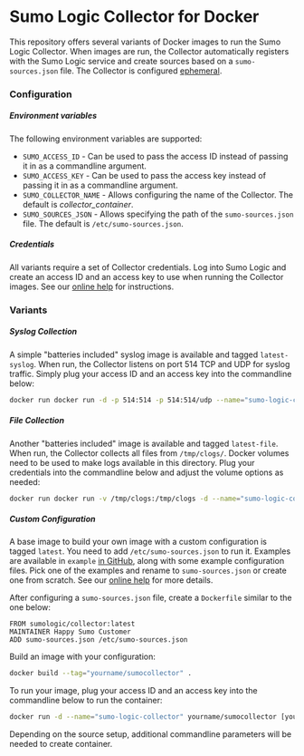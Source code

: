 # Sumo Logic Collector for Docker

This repository offers several variants of Docker images to run the Sumo Logic Collector. When images are run, the Collector automatically registers with the Sumo Logic service and create sources based on a `sumo-sources.json` file. The Collector is configured [ephemeral](https://service.sumologic.com/help/Ephemeral.htm).

### Configuration

##### Environment variables

The following environment variables are supported: 

* `SUMO_ACCESS_ID` - Can be used to pass the access ID instead of passing it in as a commandline argument.
* `SUMO_ACCESS_KEY` - Can be used to pass the access key instead of passing it in as a commandline argument.
* `SUMO_COLLECTOR_NAME` - Allows configuring the name of the Collector. The default is _collector_container_. 
* `SUMO_SOURCES_JSON` - Allows specifying the path of the `sumo-sources.json` file. The default is `/etc/sumo-sources.json`. 

##### Credentials

All variants require a set of Collector credentials. Log into Sumo Logic and create an access ID and an access key to use when running the Collector images. See our [online help](https://service.sumologic.com/help/Default.htm#Generating_Collector_Installation_API_Keys.htm) for instructions.

### Variants

##### Syslog Collection

A simple "batteries included" syslog image is available and tagged `latest-syslog`. When run, the Collector listens on port 514 TCP and UDP for syslog traffic. Simply plug your access ID and an access key into the commandline below:


```bash
docker run docker run -d -p 514:514 -p 514:514/udp --name="sumo-logic-collector" sumologic/collector:latest-syslog [your Access ID] [your Access key] 
```

##### File Collection

Another "batteries included" image is available and tagged `latest-file`. When run, the Collector collects all files from `/tmp/clogs/`. Docker volumes need to be used to make logs available in this directory. Plug your credentials into the commandline below and adjust the 
volume options as needed: 

```bash
docker run docker run -v /tmp/clogs:/tmp/clogs -d --name="sumo-logic-collector" sumologic/collector:latest-file [your Access ID] [your Access key] 
```

##### Custom Configuration

A base image to build your own image with a custom configuration is tagged `latest`. You need to add  `/etc/sumo-sources.json` to run it. 
Examples are available in `example` [in GitHub](https://github.com/SumoLogic/sumologic-collector-docker/tree/master/example), along with some example configuration files. Pick one of the examples and rename to `sumo-sources.json` or create one from scratch. See  our [online help](https://service.sumologic.com/help/Using_JSON_to_configure_Sources.htm) for more details.

After configuring a `sumo-sources.json` file, create a `Dockerfile` similar to the one below: 

```
FROM sumologic/collector:latest
MAINTAINER Happy Sumo Customer
ADD sumo-sources.json /etc/sumo-sources.json
```

Build an image with your configuration:

```bash
docker build --tag="yourname/sumocollector" .
```

To run your image, plug your access ID and an access key into the commandline below to run the container:

```bash
docker run -d --name="sumo-logic-collector" yourname/sumocollector [your Access ID] [your Access key] 
```

Depending on the source setup, additional commandline parameters will be needed to create container.